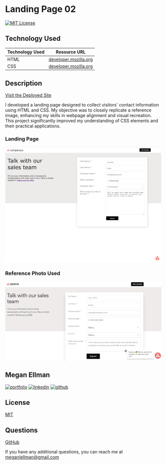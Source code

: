 
# Landing Page 02
[![MIT License](https://img.shields.io/badge/License-MIT-green.svg)](https://choosealicense.com/licenses/mit/)

## Technology Used
| Technology Used | Resource URL |
| --------- |:-----------:|
| HTML | [developer.mozilla.org](https://developer.mozilla.org/en-US/docs/Web/HTML) |
| CSS | [developer.mozilla.org](https://developer.mozilla.org/en-US/docs/Web/CSS)

## Description

[Visit the Deployed Site](https://megellman.github.io/landing-page-02/)

I developed a landing page designed to collect visitors' contact information using HTML and CSS. My objective was to closely replicate a reference image, enhancing my skills in webpage alignment and visual recreation. This project significantly improved my understanding of CSS elements and their practical applications.

### Landing Page
![Deployed Site](./assets/images/demo-landing-page.png)

### Reference Photo Used
![Reference Photo Used](./assets/images/reference-image.webp)

## Megan Ellman
[![portfolio](https://img.shields.io/badge/my_portfolio-000?style=for-the-badge&logo=ko-fi&logoColor=white)](https://megellman.github.io/react-portfolio/portfolio)
[![linkedin](https://img.shields.io/badge/linkedin-0A66C2?style=for-the-badge&logo=linkedin&logoColor=white)](https://www.linkedin.com/in/megan-ellman/)
[![github](https://img.shields.io/badge/GitHub-%23121011.svg?logo=github&logoColor=white)](https://github.com/megellman)

## License

[MIT](https://choosealicense.com/licenses/mit/)

## Questions

[GitHub](github.com/megellman)

If you have any additional questions, you can reach me at meganlellman@gmail.com